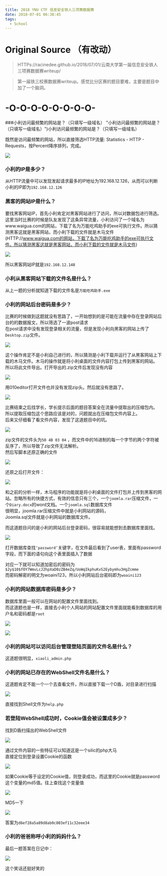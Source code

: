 ```yaml
---
title: 2018 YNU CTF 信息安全铁人三项赛数据赛
date: 2018-07-01 06:38:45
tags:
  - School
---
```


# Original Source （有改动）

> HTTPs://racinedee.github.io/2018/07/01/云南大学第一届信息安全铁人三项赛数据赛writeup/

> 第一届铁三校赛数据赛writeup。感觉比分区赛的题目要难，主要是题目中加了一个脑洞。  

# -O-O-O-O-O-O-O-O-

###小利访问最频繁的网站是？（只填写一级域名） "小利访问最频繁的网站是？（只填写一级域名）")小利访问最频繁的网站是？（只填写一级域名）

既然是访问最频繁的网站，所以直接筛选HTTP流量: Statistics - HTTP - Requests，按Percent降序排列，完成。

![](https://alicdn.kmahyyg.xyz/asset_files/2018-ynuctf1.webp)


### 小利的IP是多少？

从HTTP流量中可以发现发起请求最多的IP地址为192.168.12.126，从而可以判断小利的IP即为`192.168.12.126`

### 黑客的网站IP是什么？

要找黑客网站IP，首先小利肯定对黑客网站进行了访问，所以对数据包进行筛选。这里当时比赛的时候是队友发现了这条异常流量，小利访问了一个域名为www.waigua.com的网站，下载了名为万能吃鸡助手的exe可执行文件。所以猜测黑客这就是黑客网站，而小利下载的文件就是木马文件(HTTP://www.waigua.com的网站，下载了名为万能吃鸡助手的exe可执行文件。所以猜测黑客这就是黑客网站，而小利下载的文件就是木马文件)

![](https://alicdn.kmahyyg.xyz/asset_files/2018-ynuctf2.webp)

所以黑客网站IP就是`192.168.12.148`

### 小利从黑客网站下载的文件名是什么？

从上一题的分析就知道下载的文件名是`万能吃鸡助手.exe`

### 小利的网站后台密码是多少？

比赛的时候做到这题就没有思路了，一开始想到的是可能在流量中存在登录网站后台的的数据报文，所以筛选了一波post请求  
在post请求中没有发现登录相关的流量，但是发现小利向黑客的网站上传了`Desktop.zip`文件。

![](https://alicdn.kmahyyg.xyz/asset_files/2018-ynuctf3.webp)

这个操作肯定不是小利自己进行的，所以猜测是小利下载并运行了从黑客网站上下载的木马文件。木马的操作就是将小利桌面的文件内容打包上传到黑客的网站。  
所以将此文件导出。打开导出的.zip文件后发现没有内容

![](https://alicdn.kmahyyg.xyz/asset_files/2018-ynuctf4.webp)

用010editor打开文件也并没有发现zip头。然后就没有思路了。

![](https://alicdn.kmahyyg.xyz/asset_files/2018-ynuctf5.webp)

比赛结束之后找学长，学长提示后面的题目答案全在流量中提取出的压缩包内。  
所以提取压缩包这个思路应该是对的，问题就出在压缩包文件内容上。  
后来又仔细看了看文件内容，发现了这道题目中的坑。

![](https://alicdn.kmahyyg.xyz/asset_files/2018-ynuctf6.webp)

zip文件的文件头为`50 4B 03 04` ，而文件中的16进制的每一个字节的两个字符被反序了，所以导致了zip文件无法解析。  
然后写脚本还原正确的文件

![](https://alicdn.kmahyyg.xyz/asset_files/2018-ynuctf7.webp)

还原之后打开文件：

![](https://alicdn.kmahyyg.xyz/asset_files/2018-ynuctf8.webp)

和之前的分析一样，木马程序的功能就是将小利桌面的文件打包并上传到黑客的网站。忽略所有的快捷方式，有效的信息只有三个，一个`joomla.rar`压缩文件，一个`Diary.docx`的word文档。一个`joomla.sql`数据库文件  
很明显，joomla.rar压缩文件中就是小利网站的源码，  
Joomla.sql文件就是小利网站的数据库文件。

而这道题目问的是小利的网站后台登录密码，很容易就能想到去数据库里面找。  

![](https://alicdn.kmahyyg.xyz/asset_files/2018-ynuctf9.webp)

  
打开数据库查找`‘password’`关键字，在文件最后看到了user表，里面有password字段，而下面的语句向这个表里面插入了数据

对应一下就可以知道加密后的密码为`$2y$10$fOY7WmvLcJ2hpXaD0zZB4eZq/UoWqIkphuKvS2Eybymhu3HgZcmme`  
而密码解密的明文为woaini123，所以小利网站后台密码即为`woaini123`

### 小利的网站数据库密码是多少？

数据库里面一般可以在网站的配置文件里面找到。  
而这道题也是一样，直接去小利个人网站的网站配置文件里面就能看到数据库的用户名和密码都是`root`

![](https://alicdn.kmahyyg.xyz/asset_files/2018-ynuctf10.webp)

![](https://alicdn.kmahyyg.xyz/asset_files/2018-ynuctf11.webp)

### 小利的网站可以访问后台管理登陆页面的文件名是什么？

这道题很明显，`xiaoli_admin.php`

### 小利的网站已存在的WebShell文件名是什么？

这道题肯定不能一个一个去查看文件，所以直接下载一个D盾，对目录进行扫描

![](https://alicdn.kmahyyg.xyz/asset_files/2018-ynuctf12.webp)

直接找到Shell文件为`help.php`

### 若登陆WebShell成功时，Cookie值会被设置成多少？

找到D盾扫描出的WebShell文件

![](https://alicdn.kmahyyg.xyz/asset_files/2018-ynuctf13.webp)

通过文件内容的一些特征可以知道这是一个silic的php大马  
直接定位到登录设置Cookie的函数

![](https://alicdn.kmahyyg.xyz/asset_files/2018-ynuctf14.webp)

如果Cookie等于设定的Cookie值，则登录成功，而这里的Cookie就是password这个变量的md5值。往上查找这个变量值

![](https://alicdn.kmahyyg.xyz/asset_files/2018-ynuctf15.webp)

MD5一下

![](https://alicdn.kmahyyg.xyz/asset_files/2018-ynuctf16.webp)

答案为`d6ef28a5a89d8ab0c803ef11c32eee34`

### 小利的爸爸称呼小利的妈妈什么？

最后一题答案在日记中：

![](https://alicdn.kmahyyg.xyz/asset_files/2018-ynuctf17.webp)

这个笑话还挺好笑的
